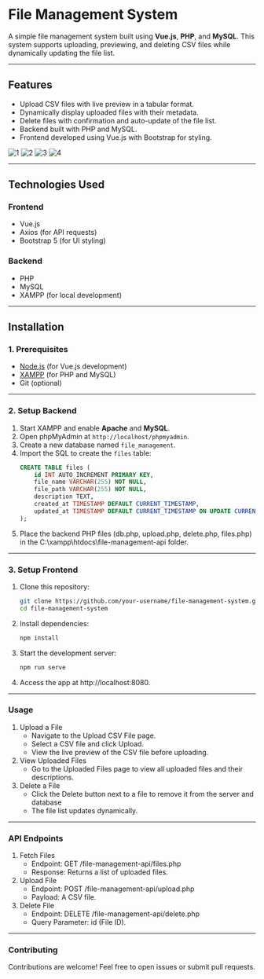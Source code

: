 # File Management System

A simple file management system built using **Vue.js**, **PHP**, and **MySQL**. This system supports uploading, previewing, and deleting CSV files while dynamically updating the file list.

---

## Features

- Upload CSV files with live preview in a tabular format.
- Dynamically display uploaded files with their metadata.
- Delete files with confirmation and auto-update of the file list.
- Backend built with PHP and MySQL.
- Frontend developed using Vue.js with Bootstrap for styling.

![1](https://github.com/user-attachments/assets/c18cc96f-957f-4faf-9b3f-f4a5e3c5d238)
![2](https://github.com/user-attachments/assets/c2fbdbef-a7e3-4476-9f44-3ac315ae086f)
![3](https://github.com/user-attachments/assets/7ca37885-d844-439e-9a1f-428df417de7a)
![4](https://github.com/user-attachments/assets/28bd890e-9c17-453e-9efe-ae16d8f0301e)

---

## Technologies Used

### Frontend
- Vue.js
- Axios (for API requests)
- Bootstrap 5 (for UI styling)

### Backend
- PHP
- MySQL
- XAMPP (for local development)

---

## Installation

### 1. Prerequisites
- [Node.js](https://nodejs.org/) (for Vue.js development)
- [XAMPP](https://www.apachefriends.org/) (for PHP and MySQL)
- Git (optional)

---

### 2. Setup Backend

1. Start XAMPP and enable **Apache** and **MySQL**.
2. Open phpMyAdmin at `http://localhost/phpmyadmin`.
3. Create a new database named `file_management`.
4. Import the SQL to create the `files` table:
   ```sql
   CREATE TABLE files (
       id INT AUTO_INCREMENT PRIMARY KEY,
       file_name VARCHAR(255) NOT NULL,
       file_path VARCHAR(255) NOT NULL,
       description TEXT,
       created_at TIMESTAMP DEFAULT CURRENT_TIMESTAMP,
       updated_at TIMESTAMP DEFAULT CURRENT_TIMESTAMP ON UPDATE CURRENT_TIMESTAMP
   );
5. Place the backend PHP files (db.php, upload.php, delete.php, files.php) in the C:\xampp\htdocs\file-management-api folder.

---

### 3. Setup Frontend
1. Clone this repository:
   ```bash
   git clone https://github.com/your-username/file-management-system.git
   cd file-management-system
2. Install dependencies:
   ```bash
   npm install
3. Start the development server:
   ```bash
   npm run serve
4. Access the app at http://localhost:8080.

---

### Usage
1. Upload a File
   * Navigate to the Upload CSV File page.
   * Select a CSV file and click Upload.
   * View the live preview of the CSV file before uploading.
2. View Uploaded Files
   * Go to the Uploaded Files page to view all uploaded files and their descriptions.
3. Delete a File
   * Click the Delete button next to a file to remove it from the server and database
   * The file list updates dynamically.

---

### API Endpoints
1. Fetch Files
   * Endpoint: GET /file-management-api/files.php
   * Response: Returns a list of uploaded files.
2. Upload File
   * Endpoint: POST /file-management-api/upload.php
   * Payload: A CSV file.
3. Delete File
   * Endpoint: DELETE /file-management-api/delete.php
   * Query Parameter: id (File ID).
  
---

### Contributing
Contributions are welcome! Feel free to open issues or submit pull requests. 
